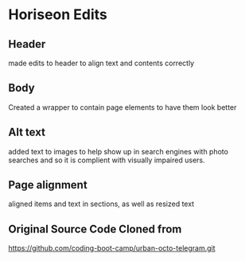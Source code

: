 # Horiseon Edits

## Header
made edits to header to align text and contents correctly

## Body
Created a wrapper to contain page elements to have them look better

## Alt text
added text to images to help show up in search engines with photo searches
and so it is complient with visually impaired users.

## Page alignment 
aligned items and text in sections, as well as resized text

## Original Source Code Cloned from 
https://github.com/coding-boot-camp/urban-octo-telegram.git